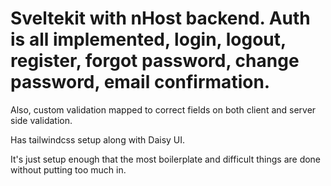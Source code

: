 # Sveltekit with nHost backend.  Auth is all implemented, login, logout, register, forgot password, change password, email confirmation.

Also, custom validation mapped to correct fields on both client and server side validation.

Has tailwindcss setup along with Daisy UI.  

It's just setup enough that the most boilerplate and difficult things are done without putting too much in.
